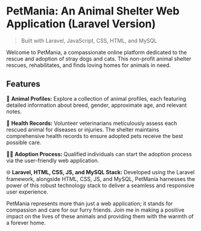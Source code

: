 # PetMania: An Animal Shelter Web Application (Laravel Version)

> Built with  Laravel, JavaScript, CSS, HTML, and MySQL

Welcome to PetMania, a compassionate online platform dedicated to the rescue and adoption of stray dogs and cats. This non-profit animal shelter rescues, rehabilitates, and finds loving homes for animals in need.

## Features

🐾 **Animal Profiles:**
Explore a collection of animal profiles, each featuring detailed information about breed, gender, approximate age, and relevant notes.

🏥 **Health Records:**
Volunteer veterinarians meticulously assess each rescued animal for diseases or injuries. The shelter maintains comprehensive health records to ensure adopted pets receive the best possible care.

🐶🐱 **Adoption Process:**
Qualified individuals can start the adoption process via the user-friendly web application.

🌐 **Laravel, HTML, CSS, JS, and MySQL Stack:**
Developed using the Laravel framework, alongside HTML, CSS, JS, and MySQL, PetMania harnesses the power of this robust technology stack to deliver a seamless and responsive user experience.

PetMania represents more than just a web application; it stands for compassion and care for our furry friends. Join me in making a positive impact on the lives of these animals and providing them with the warmth of a forever home.
